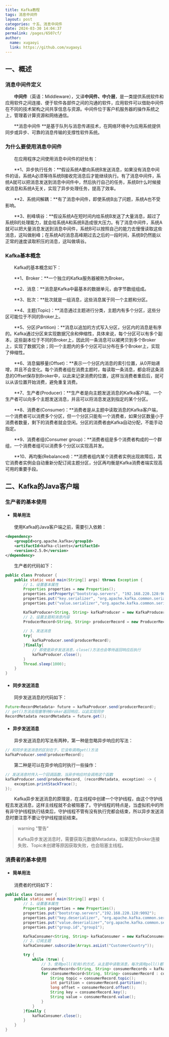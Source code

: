 ```yaml
---
title: Kafka教程
tags: 消息中间件
layout: post
categories: 十五、消息中间件
date: 2024-03-30 14:04:37
permalink: /pages/6507cf/
author: 
  name: xugaoyi
  link: https://github.com/xugaoyi
---
```




## 一、概述

### 消息中间件定义

　　**中间件**（英语：Middleware），又译**中间件、中介层**，是一类提供系统软件和应用软件之间连接、便于软件各部件之间的沟通的软件，应用软件可以借助中间件在不同的技术架构之间共享信息与资源。中间件位于客户机服务器的操作系统之上，管理着计算资源和网络通信。

　　**消息中间件 **是基于队列与消息传递技术，在网络环境中为应用系统提供同步或异步、可靠的消息传输的支撑性软件系统。

### 为什么要使用消息中间件

　　在应用程序之间使用消息中间件的好处有：

　　**1、异步执行任务：**假设系统A要向系统B发送消息，如果没有消息中间件的话，系统A必须等待系统B接收完消息后才能继续执行。有了消息中间件，系统A就可以把消息发送到消息中间件中，然后执行自己的任务，系统B什么时候接收消息和系统A无关，实现了异步处理任务，提高了效率。

　　**2、系统间解耦：**有了消息中间件，即使系统B出了问题，系统A也不受影响。

　　**3、削峰填谷：**假设系统A在短时间内给系统B发送了大量消息，超过了系统B的处理能力，就会给系统A和系统B造成很大压力。有了消息中间件，系统A就可以把大量消息发送到消息中间件，系统B可以按照自己的能力去慢慢读取这些消息，这叫做削峰；在系统A的消息高峰期过去之后的一段时间，系统B仍然能以正常的速度读取积压的消息，这叫做填谷。

### Kafka基本概念

　　Kafka的基本概念如下：

　　**1、Broker：**一个独立的Kafka服务器被称为Broker。

　　**2、消息：**消息是Kafka中最基本的数据单元，由字节数组组成。

　　**3、批次：**批次就是一组消息，这些消息属于同一个主题和分区。

　　**4、主题(Topic)：**消息通过主题进行分类，主题内有多个分区，这些分区可能位于不同的Broker上。

　　**5、分区(Partition)：**消息以追加的方式写入分区，分区内的消息是有序的。Kafka通过分区来实现数据冗余和伸缩性，具体来说，每个分区可以有多个副本，这些副本位于不同的Broker上，因此同一条消息可以被拷贝到多个Broker上，实现了数据冗余；同一个主题内的多个分区可以分布在多个Broker上，实现了伸缩性。

　　**6、消息偏移量(Offset)：**表示一个分区内消息的索引位置，从0开始递增，并且不会变化。每个消费者组在消费主题时，每读取一条消息，都会将这条消息的Offset保存到Broker中，以此来记录消费的位置，这样当消费者重启后，就可以从该位置开始消费，避免重复消费。

　　**7、生产者(Producer)：**生产者是向主题发送消息的Kafka客户端，一个生产者可以向多个主题发送消息，并且可以将消息发送到指定的某个分区。

　　**8、消费者(Consumer)：**消费者是从主题中读取消息的Kafka客户端，一个消费者可以消费多个分区，但一个分区只能有一个消费者，如果分区数量小于消费者数量，剩下的消费者就会空闲。分区的消费者由Kafka自动分配，不能手动指定。

　　**9、消费者组(Consumer group)：**消费者组是多个消费者构成的一个群组，一个消费者组可以消费多个分区以实现高并发。

　　**10、再均衡(Rebalanced)：**消费者组内某个消费者实例出现故障后，其它消费者实例会自动重新分配订阅主题分区，分区再均衡是Kafka消费者端实现高可用的重要手段。

## 二、Kafka的Java客户端

### 生产者的基本使用

* #### 简单用法

　　使用Kafka的Java客户端之前，需要引入依赖：

```xml
<dependency>
    <groupId>org.apache.kafka</groupId>
    <artifactId>kafka-clients</artifactId>
    <version>2.5.0</version>
</dependency>
```

　　生产者的代码如下：

```java
public class Producer {
    public static void main(String[] args) throws Exception {
        // 1、设置基本属性
        Properties properties = new Properties();
        properties.setProperty("bootstrap.servers", "192.168.220.128:9092");
        properties.put("key.serializer", "org.apache.kafka.common.serialization.StringSerializer");
        properties.put("value.serializer","org.apache.kafka.common.serialization.StringSerializer");

        KafkaProducer<String, String> kafkaProducer = new KafkaProducer<>(properties);
        // 2、设置主题和消息内容
        ProducerRecord<String, String> producerRecord = new ProducerRecord<>("studentTopic", "name", "jack");
        
        // 3、发送消息
        try{
            kafkaProducer.send(producerRecord);
        }finally{
            // 即使是异步发送消息，close()方法也会等待返回响应后执行
            kafkaProducer.close();
        }
        Thread.sleep(1000);
    }
}
```

* #### 同步发送消息

　　同步发送消息的代码如下：

```java
Future<RecordMetadata> future = kafkaProducer.send(producerRecord);
// get()方法会阻塞等待Broker返回响应，以此实现同步
RecordMetadata recordMetadata = future.get();
```

* #### 异步发送消息

　　异步发送消息的写法有两种，第一种是忽略异步响应的写法：

```java
// 和同步发送消息的区别在于，它没有调用get()方法
kafkaProducer.send(producerRecord);
```

　　第二种是可以在异步响应时执行一些操作：

```java
// 发送消息时传入一个回调函数，当异步响应时会调用这个函数
kafkaProducer.send(producerRecord, (recordMetadata, exception) -> {
    exception.printStackTrace();
});
```

　　Kafka异步发送消息的原理是，在主线程中创建一个守护线程，由这个守护线程去发送消息，这样主线程就不会被阻塞了。守护线程的特点是，当虚拟机中的所有非守护线程执行结束后，守护线程不管有没有执行完都会结束，所以异步发送消息时要注意不要让守护线程提前结束。

> warning "警告"
>
> Kafka异步发送消息时，需要获取元数据Metadata，如果因为Broker连接失败、Topic未创建等原因获取失败，也会阻塞主线程。

### 消费者的基本使用

* #### 简单用法

　　消费者的代码如下：

```java
public class Consumer {
    public static void main(String[] args) {
        // 1、设置基本属性
        Properties properties = new Properties();
        properties.put("bootstrap.servers","192.168.220.128:9092");
        properties.put("key.deserializer", "org.apache.kafka.common.serialization.StringDeserializer");
        properties.put("value.deserializer","org.apache.kafka.common.serialization.StringDeserializer");
        properties.put("group.id","group1");

        KafkaConsumer<String, String> kafkaConsumer = new KafkaConsumer<>(properties);
		// 2、订阅主题
        kafkaConsumer.subscribe(Arrays.asList("CustomerCountry"));

        try {
            while (true) {
                // 3、使用poll(轮询)的方式，从主题中读取消息，每次调用poll()都会从最后消费的offset处开始读取，读取尽可能多的数据
                ConsumerRecords<String, String> consumerRecords = kafkaConsumer.poll(100);
                for (ConsumerRecord<String, String> consumerRecord : consumerRecords) {
                    String topic = consumerRecord.topic();
                    int partition = consumerRecord.partition();
                    long offset = consumerRecord.offset();
                    String key = consumerRecord.key();
                    String value = consumerRecord.value();
                }
            }
        }finally {
            kafkaConsumer.close();
        }
    }
}
```





